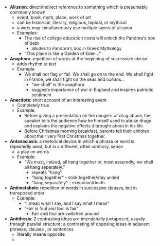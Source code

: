 - **Allusion**: direct/indirect reference to something which is presumably commonly known
	- event, book, myth, place, work of art
	- can be historical, literary, religious, topical, or mythical
	- a work may simultaneously use multiple layers of allusion
	- Examples: 
		- The rise of college education costs will unlock the Pandora's box of debt
			- alludes to Pandora's box in Greek Mythology
		- "This place is like a Garden of Eden..."
- **Anaphora**: repetition of words at the beginning of successive clause
	- adds rhythm to text
	- Example:
		- We shall not flag or fail. We shall go on to the end. We shall fight in France, we shall fight on the seas and oceans...
			- "we shall" is the anaphora
			- suggests importance of war in England and inspires patriotic sentiment
- **Anecdote**: short account of an interesting event
	- Completely true
	- Example: 
		- Before giving a presentation on the dangers of drug abuse, the speaker tells the audience how he himself used to abuse drugs and explains the negative effects it brought about in his life.
		- Before Christmas morning breakfast, parents tell their children about their very first Christmas together.
- **Antanaclasis**: a rhetorical device in which a phrase or word is repeatedly used, but in a different, often contrary, sense
	- a play on words
	- Example:
		- "We must, indeed, all hang together or, most assuredly, we shall all hang separately."
			- repeats "hang"
			- "hang together" - stick together/stay united
			- "hang separately" - execution/death
- **Antimetabole**: repetition of words in successive clauses, but in transposed order
	- Example:
		- "I mean what I say, and I say what I mean"
		- "Fair is foul and foul is fair"
			- Fair and foul are switched around
- **Antithesis**: 2 contrasting ideas are intentionally juxtaposed, usually through parallel structure; a contrasting of opposing ideas in adjacent phrases, clauses , or sentences
	- literally means opposite
	- 